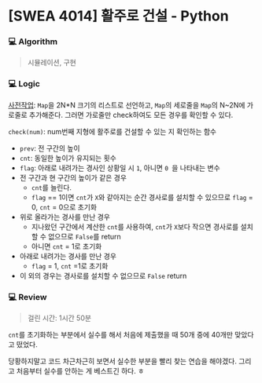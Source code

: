 # [SWEA 4014] 활주로 건설 - Python

### :computer: Algorithm

> 시뮬레이션, 구현

### :computer: Logic

<u>사전작업</u>: `Map`을 2N*N 크기의 리스트로 선언하고, `Map`의 세로줄을 `Map`의 N~2N에 가로줄로 추가해준다. 그러면 가로줄만 check하여도 모든 경우를 확인할 수 있다.

`check(num)`: num번째 지형에 활주로를 건설할 수 있는 지 확인하는 함수

- `prev`: 전 구간의 높이
- `cnt`: 동일한 높이가 유지되는 횟수
- `flag`: 아래로 내려가는 경사인 상황일 시 `1`, 아니면 `0 `을 나타내는 변수
- 전 구간과 현 구간의 높이가 같은 경우
  - `cnt`를 늘린다.
  - `flag` == 1이면 `cnt`가 `X`와 같아지는 순간 경사로를 설치할 수 있으므로 `flag` = 0, `cnt` = 0으로 초기화
- 위로 올라가는 경사를 만난 경우
  - 지나왔던 구간에서 계산한 `cnt`를 사용하여, `cnt`가 `X`보다 작으면 경사로를 설치할 수 없으므로 `False`를 return
  - 아니면 `cnt` = 1로 초기화
- 아래로 내려가는 경사를 만난 경우
  - `flag` = 1, `cnt` =1로 초기화
- 이 외의 경우는 경사로를 설치할 수 없으므로 `False` return

### :computer: Review

> 걸린 시간: 1시간 50분

`cnt`를 초기화하는 부분에서 실수를 해서 처음에 제출했을 때 50개 중에 40개만 맞았다고 떴었다.

당황하지말고 코드 차근차근히 보면서 실수한 부분을 빨리 찾는 연습을 해야겠다. 그리고 처음부터 실수를 안하는 게 베스트긴 하다. ㅎ

 

